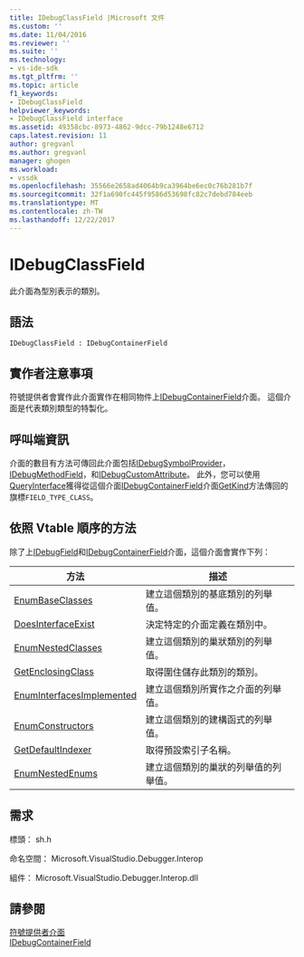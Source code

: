 ```yaml
---
title: IDebugClassField |Microsoft 文件
ms.custom: ''
ms.date: 11/04/2016
ms.reviewer: ''
ms.suite: ''
ms.technology:
- vs-ide-sdk
ms.tgt_pltfrm: ''
ms.topic: article
f1_keywords:
- IDebugClassField
helpviewer_keywords:
- IDebugClassField interface
ms.assetid: 49358cbc-8973-4862-9dcc-79b1248e6712
caps.latest.revision: 11
author: gregvanl
ms.author: gregvanl
manager: ghogen
ms.workload:
- vssdk
ms.openlocfilehash: 35566e2658ad4064b9ca3964be6ec0c76b281b7f
ms.sourcegitcommit: 32f1a690fc445f9586d53698fc82c7debd784eeb
ms.translationtype: MT
ms.contentlocale: zh-TW
ms.lasthandoff: 12/22/2017
---
```

# <a name="idebugclassfield"></a>IDebugClassField
此介面為型別表示的類別。  
  
## <a name="syntax"></a>語法  
  
```  
IDebugClassField : IDebugContainerField  
```  
  
## <a name="notes-for-implementers"></a>實作者注意事項  
 符號提供者會實作此介面實作在相同物件上[IDebugContainerField](../../../extensibility/debugger/reference/idebugcontainerfield.md)介面。 這個介面是代表類別類型的特製化。  
  
## <a name="notes-for-callers"></a>呼叫端資訊  
 介面的數目有方法可傳回此介面包括[IDebugSymbolProvider](../../../extensibility/debugger/reference/idebugsymbolprovider.md)， [IDebugMethodField](../../../extensibility/debugger/reference/idebugmethodfield.md)，和[IDebugCustomAttribute](../../../extensibility/debugger/reference/idebugcustomattribute.md)。 此外，您可以使用[QueryInterface](/cpp/atl/queryinterface)獲得從這個介面[IDebugContainerField](../../../extensibility/debugger/reference/idebugcontainerfield.md)介面[GetKind](../../../extensibility/debugger/reference/idebugfield-getkind.md)方法傳回的旗標`FIELD_TYPE_CLASS`。  
  
## <a name="methods-in-vtable-order"></a>依照 Vtable 順序的方法  
 除了上[IDebugField](../../../extensibility/debugger/reference/idebugfield.md)和[IDebugContainerField](../../../extensibility/debugger/reference/idebugcontainerfield.md)介面，這個介面會實作下列：  
  
|方法|描述|  
|------------|-----------------|  
|[EnumBaseClasses](../../../extensibility/debugger/reference/idebugclassfield-enumbaseclasses.md)|建立這個類別的基底類別的列舉值。|  
|[DoesInterfaceExist](../../../extensibility/debugger/reference/idebugclassfield-doesinterfaceexist.md)|決定特定的介面定義在類別中。|  
|[EnumNestedClasses](../../../extensibility/debugger/reference/idebugclassfield-enumnestedclasses.md)|建立這個類別的巢狀類別的列舉值。|  
|[GetEnclosingClass](../../../extensibility/debugger/reference/idebugclassfield-getenclosingclass.md)|取得圍住儲存此類別的類別。|  
|[EnumInterfacesImplemented](../../../extensibility/debugger/reference/idebugclassfield-enuminterfacesimplemented.md)|建立這個類別所實作之介面的列舉值。|  
|[EnumConstructors](../../../extensibility/debugger/reference/idebugclassfield-enumconstructors.md)|建立這個類別的建構函式的列舉值。|  
|[GetDefaultIndexer](../../../extensibility/debugger/reference/idebugclassfield-getdefaultindexer.md)|取得預設索引子名稱。|  
|[EnumNestedEnums](../../../extensibility/debugger/reference/idebugclassfield-enumnestedenums.md)|建立這個類別的巢狀的列舉值的列舉值。|  
  
## <a name="requirements"></a>需求  
 標頭： sh.h  
  
 命名空間： Microsoft.VisualStudio.Debugger.Interop  
  
 組件： Microsoft.VisualStudio.Debugger.Interop.dll  
  
## <a name="see-also"></a>請參閱  
 [符號提供者介面](../../../extensibility/debugger/reference/symbol-provider-interfaces.md)   
 [IDebugContainerField](../../../extensibility/debugger/reference/idebugcontainerfield.md)